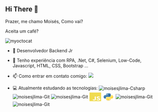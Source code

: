 
## Hi There 👋

Prazer, me chamo Moisés, Como vai?

Aceita um café?

<img src="https://octocat-generator-assets.githubusercontent.com/my-octocat-1621733581579.png" width="200px" height="220px" alt="myoctocat">

- 🔭 Desenvolvedor Backend Jr
- 🌱 Tenho experiência com RPA, .Net, C#, Selenium, Low-Code, Javascript, HTML, CSS, Bootstrap ...
- 📫 Como entrar em contato comigo: <a href="https://www.linkedin.com/in/moisesjlima/" target="_blank"><img src="https://img.shields.io/badge/LinkedIn-%230077B5?style=for-the-badge&logo=linkedin&logoColor=white" width="80px"></a> 

- 💻 Atualmente estudando as tecnologias: <img align="center" alt="moisesjlima-Csharp" height="28" width="38" src="https://cdn.jsdelivr.net/gh/devicons/devicon/icons/csharp/csharp-original.svg"> <img align="center" alt="moisesjlima-Git" height="28" width="38" src="https://cdn.jsdelivr.net/gh/devicons/devicon/icons/html5/html5-original.svg" /> <img align="center" alt="moisesjlima-Git" height="28" width="38" src="https://cdn.jsdelivr.net/gh/devicons/devicon/icons/css3/css3-original.svg" /> <img align="center" alt="moisesjlima-Js" height="28" width="38" src="https://raw.githubusercontent.com/devicons/devicon/master/icons/javascript/javascript-plain.svg"> <img align="center" alt="moisesjlima-Python" height="28" width="38" src="https://raw.githubusercontent.com/devicons/devicon/master/icons/python/python-original.svg"> <img align="center" alt="moisesjlima-Git" height="28" width="38" src="https://cdn.jsdelivr.net/gh/devicons/devicon/icons/git/git-original.svg" /> <img align="center" alt="moisesjlima-Git" height="28" width="38" src="https://cdn.jsdelivr.net/gh/devicons/devicon/icons/react/react-original.svg" />

